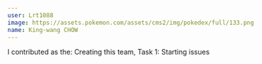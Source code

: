 ```yaml
---
user: Lrt1088
image: https://assets.pokemon.com/assets/cms2/img/pokedex/full/133.png
name: King-wang CHOW
---
```

I contributed as the: Creating this team, Task 1: Starting issues
